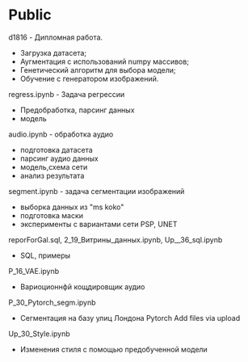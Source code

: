 # Public


d1816 - Дипломная работа.
- Загрузка датасета;
- Аугментация с использований numpy массивов;
- Генетический алгоритм для выбора модели; 
- Обучение с генератором изображений. 
 
regress.ipynb - Задача регрессии
- Предобработка, парсинг данных
- модель

audio.ipynb - обработка аудио
- подготовка датасета
- парсинг аудио данных
- модель,схема сети
- анализ результата

segment.ipynb - задача сегментации изображений
- выборка данных из "ms koko"
- подготовка маски
- эксперименты с вариантами сети PSP, UNET

reporForGal.sql, 2_19_Витрины_данных.ipynb, Up__36_sql.ipynb
- SQL, примеры

P_16_VAE.ipynb
 - Вариоционнфй кощдировщик аудио
 
P_30_Pytorch_segm.ipynb
- Сегментация на базу улиц Лондона  Pytorch
Add files via upload

Up_30_Style.ipynb
- Изменения стиля с помощью предобученной модели
